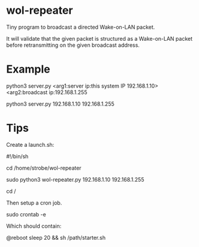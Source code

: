 # wol-repeater
Tiny program to broadcast a directed Wake-on-LAN packet.

It will validate that the given packet is structured as a Wake-on-LAN packet before retransmitting on the given broadcast address.

# Example
python3 server.py <arg1:server ip:this system IP 192.168.1.10> <arg2:broadcast ip:192.168.1.255

python3 server.py 192.168.1.10 192.168.1.255

# Tips
Create a launch.sh:

#!/bin/sh

cd /home/strobe/wol-repeater

sudo python3 wol-repeater.py 192.168.1.10 192.168.1.255

cd /

Then setup a cron job.

sudo crontab -e

Which should contain:

@reboot sleep 20 && sh /path/starter.sh
